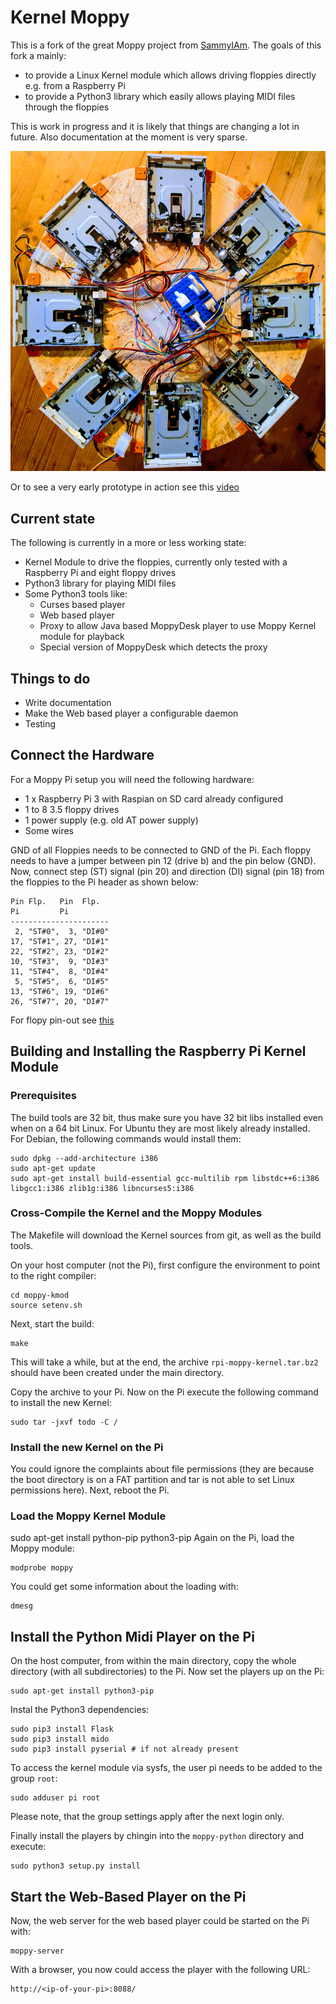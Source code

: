 # Kernel Moppy

This is a fork of the great Moppy project from [SammyIAm](https://github.com/SammyIAm/Moppy). The goals of this fork a mainly:

* to provide a Linux Kernel module which allows driving floppies directly e.g.
	from a Raspberry Pi
* to provide a Python3 library which easily allows playing MIDI files through the
	floppies

This is work in progress and it is likely that things are changing a lot in future. Also documentation at the moment is very sparse.

![FloppyOrgel](./docs/images/raspi_floppyorgel_2.jpg "Raspberry Pi FloppyOrgel")

Or to see a very early prototype in action see this [video](https://youtu.be/JAqpbqwstrw)

## Current state

The following is currently in a more or less working state:

* Kernel Module to drive the floppies, currently only tested with a Raspberry Pi
	and eight floppy drives
* Python3 library for playing MIDI files
* Some Python3 tools like:
	* Curses based player
	* Web based player
	* Proxy to allow Java based MoppyDesk player to use Moppy Kernel module for
		playback
	* Special version of MoppyDesk which detects the proxy

## Things to do

* Write documentation
* Make the Web based player a configurable daemon
* Testing

## Connect the Hardware

For a Moppy Pi setup you will need the following hardware:

* 1 x Raspberry Pi 3 with Raspian on SD card already configured
* 1 to 8 3.5 floppy drives
* 1 power supply (e.g. old AT power supply)
* Some wires

GND of all Floppies needs to be connected to GND of the Pi. Each floppy needs to have a jumper between pin 12 (drive b) and the pin below (GND). Now, connect step (ST) signal (pin 20) and direction (DI) signal (pin 18) from the floppies to the Pi header as shown below:

	Pin Flp.   Pin  Flp.
	Pi         Pi
	----------------------
	 2, "ST#0",  3, "DI#0"
	17, "ST#1", 27, "DI#1"
	22, "ST#2", 23, "DI#2"
	10, "ST#3",  9, "DI#3"
	11, "ST#4",  8, "DI#4"
	 5, "ST#5",  6, "DI#5"
	13, "ST#6", 19, "DI#6"
	26, "ST#7", 20, "DI#7"

For flopy pin-out see [this](http://pinouts.ru/HD/InternalDisk_pinout.shtml)

## Building and Installing the Raspberry Pi Kernel Module

### Prerequisites

The build tools are 32 bit, thus make sure you have 32 bit libs installed
even when on a 64 bit Linux. For Ubuntu they are most likely already installed.
For Debian, the following commands would install them:

	sudo dpkg --add-architecture i386
	sudo apt-get update
	sudo apt-get install build-essential gcc-multilib rpm libstdc++6:i386 libgcc1:i386 zlib1g:i386 libncurses5:i386

### Cross-Compile the Kernel and the Moppy Modules

The Makefile will download the Kernel sources from git, as well as the build tools.

On your host computer (not the Pi), first configure the environment to point to the right compiler:

	cd moppy-kmod
	source setenv.sh

Next, start the build:

	make

This will take a while, but at the end, the archive ``rpi-moppy-kernel.tar.bz2`` should have been created under the main directory.

Copy the archive to your Pi. Now on the Pi execute the following command to install the new Kernel:

	sudo tar -jxvf todo -C /

### Install the new Kernel on the Pi

You could ignore the complaints about file permissions (they are because the boot directory is on a FAT partition and tar is not able to set Linux permissions here). Next, reboot the Pi.

### Load the Moppy Kernel Module
sudo apt-get install python-pip python3-pip
Again on the Pi, load the Moppy module:

	modprobe moppy

You could get some information about the loading with:

	dmesg

## Install the Python Midi Player on the Pi

On the host computer, from within the main directory, copy the whole directory (with all subdirectories) to the Pi. Now set the players up on the Pi:

	sudo apt-get install python3-pip

Instal the Python3 dependencies:

	sudo pip3 install Flask
	sudo pip3 install mido
	sudo pip3 install pyserial # if not already present

To access the kernel module via sysfs, the user pi needs to be added to the group ``root``:

	sudo adduser pi root

Please note, that the group settings apply after the next login only.

Finally install the players by chingin into the ``moppy-python`` directory and execute:

	sudo python3 setup.py install

## Start the Web-Based Player on the Pi

Now, the web server for the web based player could be started on the Pi with:

	moppy-server

With a browser, you now could access the player with the following URL:

	http://<ip-of-your-pi>:8088/
